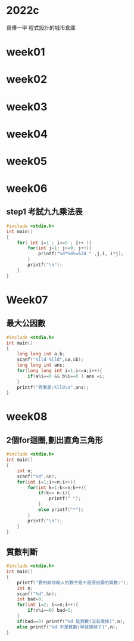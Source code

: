 # 2022c
資傳一甲 程式設計的城市倉庫
# week01
# week02
# week03
# week04
# week05
# week06
## step1 考試九九乘法表 
```cpp
#include <stdio.h>
int main()
{
    for( int i=1 ; i<=9 ; i++ ){
        for(int j=1; j<=9; j++){
            printf("%d*%d%=%2d " ,j,i, i*j);
        }
        printf("\n");
    }
}
```
# Week07
## 最大公因數
```cpp
#include <stdio.h>
int main()
{
    long long int a,b;
    scanf("%lld %lld",&a,&b);
    long long int ans;
    for(long long int i=1;i<=a;i++){
        if(a%i==0 && b%i==0 ) ans =i;
    }
    printf("答案是:%lld\n",ans);
}
```
# week08
## 2個for迴圈,劃出直角三角形
```cpp
#include <stdio.h>
int main()
{
    int n;
    scanf("%d",&n);
    for(int i=1;i<=n;i++){
        for(int k=1;k<=n;k++){
            if(k<= n-i){
                printf(" ");
            }
            else printf("*");
        }
        printf("\n");
    }
}
```
## 質數判斷
```cpp
#include <stdio.h>
int main()
{
    printf("要判斷你輸入的數字是不是很孤獨的質數:");
    int n;
    scanf("%d",&n);
    int bad=0;
    for(int i=2; i<=n;i++){
        if(n%i==0) bad=1;
    }
    if(bad==0) printf("%d 是質數(沒有壞掉)",n);
    else printf("%d 不是質數(早就壞掉了)",n);
}
```
